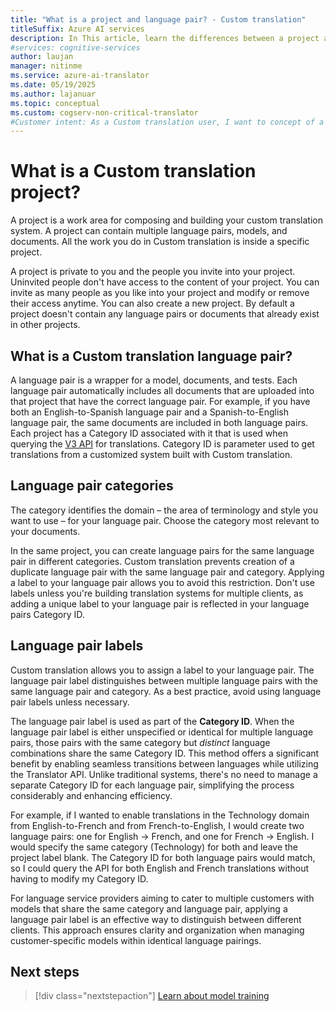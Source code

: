 ```yaml
---
title: "What is a project and language pair? - Custom translation"
titleSuffix: Azure AI services
description: In This article, learn the differences between a project and a project as well as project categories and labels for the Custom translation service.
#services: cognitive-services
author: laujan
manager: nitinme
ms.service: azure-ai-translator
ms.date: 05/19/2025
ms.author: lajanuar
ms.topic: conceptual
ms.custom: cogserv-non-critical-translator
#Customer intent: As a Custom translation user, I want to concept of a project, so that I can use it efficiently.
---
```

# What is a Custom translation project?

A project is a work area for composing and building your custom translation system. A project can contain multiple language pairs, models, and documents. All the work you do in Custom translation is inside a specific project.

A project is private to you and the people you invite into your project. Uninvited people don't have access to the content of your project. You can invite as many people as you like into your project and modify or remove their access anytime. You can also create a new project. By default a project doesn't contain any language pairs or documents that already exist in other projects.

## What is a Custom translation language pair?

A language pair is a wrapper for a model, documents, and tests. Each language pair automatically includes all documents that are uploaded into that project that
have the correct language pair. For example, if you have both an English-to-Spanish language pair and a Spanish-to-English language pair, the same documents are
included in both language pairs. Each project has a Category ID associated with it that is used when querying the [V3 API](../../../text-translation/reference/v4/translate-api.md) for translations. Category ID is parameter used to get translations from a customized system built with Custom translation.

## Language pair categories

The category identifies the domain – the area of terminology and style you want to use – for your language pair. Choose the category most relevant to your documents. 

In the same project, you can create language pairs for the same language pair in different categories. Custom translation prevents creation of a duplicate language pair with the same language pair and category. Applying a label to your language pair allows you to avoid this restriction. Don't use labels unless you're building translation systems for multiple clients, as adding a unique label to your language pair is reflected in your language pairs Category ID.

## Language pair labels

Custom translation allows you to assign a label to your language pair. The language pair label distinguishes between multiple language pairs with the same language
pair and category. As a best practice, avoid using language pair labels unless necessary.

The language pair label is used as part of the **Category ID**. When the language pair label is either unspecified or identical for multiple language pairs, those pairs with the same category but *distinct* language combinations share the same Category ID. This method offers a significant benefit by enabling seamless transitions between languages while utilizing the Translator API. Unlike traditional systems, there's no need to manage a separate Category ID for each language pair, simplifying the process considerably and enhancing efficiency.

For example, if I wanted to enable translations in the Technology domain from English-to-French and from French-to-English, I would create two
language pairs: one for English -\> French, and one for French -\> English. I would specify the same category (Technology) for both and leave the project label
blank. The Category ID for both language pairs would match, so I could query the API for both English and French translations without having to modify my Category ID.

For language service providers aiming to cater to multiple customers with models that share the same category and language pair, applying a language pair label is an effective way to distinguish between different clients. This approach ensures clarity and organization when managing customer-specific models within identical language pairings.

## Next steps

> [!div class="nextstepaction"]
> [Learn about model training](../how-to/train-model.md)
